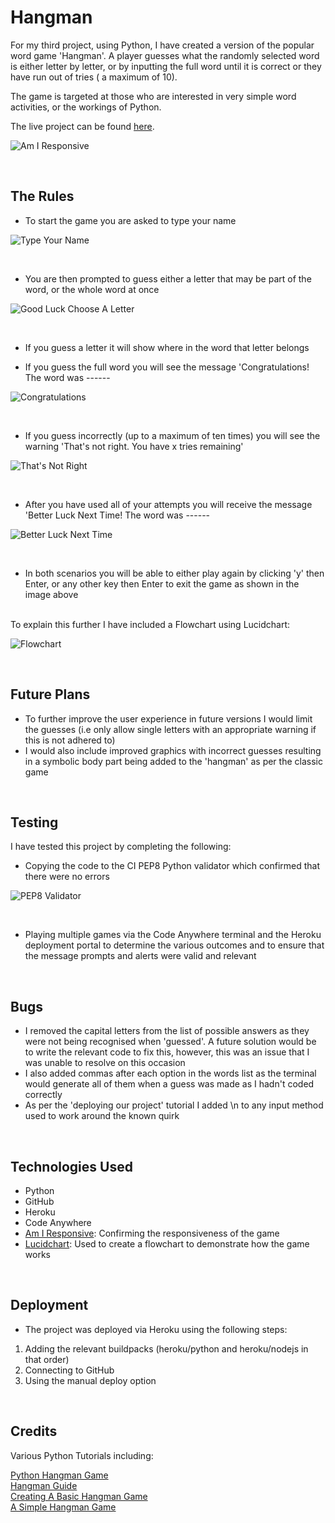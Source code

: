 # Hangman

For my third project, using Python, I have created a version of the popular word game 'Hangman'. A player guesses what the randomly selected word is either letter by letter, or by inputting the full word until it is correct or they have run out of tries ( a maximum of 10).

The game is targeted at those who are interested in very simple word activities, or the workings of Python.

The live project can be found [here](https://project3--hangman-4b777c3fbb05.herokuapp.com/).

![Am I Responsive](documentation/amiresponsive.png)

<br>

## The Rules
- To start the game you are asked to type your name

![Type Your Name](documentation/typeyourname.png)

<br>

- You are then prompted to guess either a letter that may be part of the word, or the whole word at once

![Good Luck Choose A Letter](documentation/goodluckchoosealetter.png)

<br>

- If you guess a letter it will show where in the word that letter belongs

- If you guess the full word you will see the message 'Congratulations! The word was ------

![Congratulations](documentation/congratulations.png)

<br>

- If you guess incorrectly (up to a maximum of ten times) you will see the warning 'That's not right. You have x tries remaining'

![That's Not Right](documentation/thatsnotright.png)

<br>

- After you have used all of your attempts you will receive the message 'Better Luck Next Time! The word was ------

![Better Luck Next Time](documentation/betterlucknexttime.png)

<br>

- In both scenarios you will be able to either play again by clicking 'y' then Enter, or any other key then Enter to exit the game as shown in the image above

<br>
To explain this further I have included a Flowchart using Lucidchart:

<br>

![Flowchart](documentation/hangmanflowchart.png)

<br>

## Future Plans

- To further improve the user experience in future versions I would limit the guesses (i.e only allow single letters with an appropriate warning if this is not adhered to)
- I would also include improved graphics with incorrect guesses resulting in a symbolic body part being added to the 'hangman' as per the classic game

<br>

## Testing

I have tested this project by completing the following:

- Copying the code to the CI PEP8 Python validator which confirmed that there were no errors

![PEP8 Validator](documentation/pep8pythonvalidator.png)

<br>

- Playing multiple games via the Code Anywhere terminal and the Heroku deployment portal to determine the various outcomes and to ensure that the message prompts and alerts were valid and relevant

<br>

## Bugs

- I removed the capital letters from the list of possible answers as they were not being recognised when 'guessed'. A future solution would be to write the relevant code to fix this, however, this was an issue that I was unable to resolve on this occasion
- I also added commas after each option in the words list as the terminal would generate all of them when a guess was made as I hadn't coded correctly
- As per the 'deploying our project' tutorial I added \n to any input method used to work around the known quirk

<br>

## Technologies Used

- Python
- GitHub
- Heroku
- Code Anywhere
- [Am I Responsive](https://ui.dev/amiresponsive): Confirming the responsiveness of the game
- [Lucidchart](https://www.lucidchart.com): Used to create a flowchart to demonstrate how the game works

<br>

## Deployment

- The project was deployed via Heroku using the following steps:

1. Adding the relevant buildpacks (heroku/python and heroku/nodejs in that order)
2. Connecting to GitHub
3. Using the manual deploy option

<br>

## Credits

Various Python Tutorials including:

[Python Hangman Game](https://www.pythonforbeginners.com/code-snippets-source-code/game-hangman)<br>
[Hangman Guide](https://biteresources.com/attachments/article/20/Hangman%20Guide.pdf)<br>
[Creating A Basic Hangman Game](https://www.youtube.com/watch?v=5x6iAKdJB6U)<br>
[A Simple Hangman Game](https://replit.com/talk/share/A-Simple-Hangman-Game/78420)


